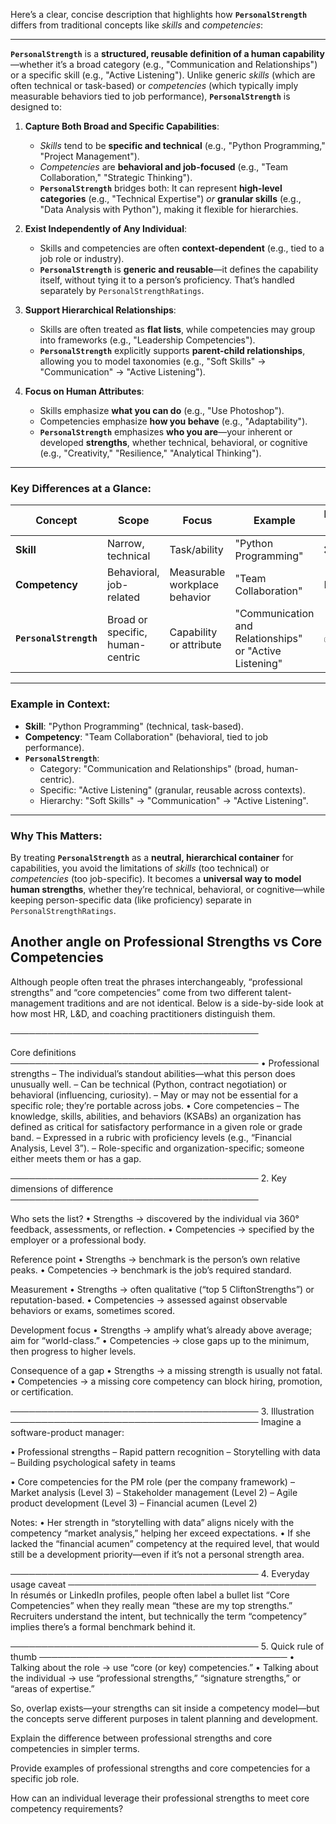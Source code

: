 Here’s a clear, concise description that highlights how **`PersonalStrength`** differs from traditional concepts like *skills* and *competencies*:

---

**`PersonalStrength`** is a **structured, reusable definition of a human capability**—whether it’s a broad category (e.g., "Communication and Relationships") or a specific skill (e.g., "Active Listening"). Unlike generic *skills* (which are often technical or task-based) or *competencies* (which typically imply measurable behaviors tied to job performance), **`PersonalStrength`** is designed to:

1. **Capture Both Broad and Specific Capabilities**:
   - *Skills* tend to be **specific and technical** (e.g., "Python Programming," "Project Management").
   - *Competencies* are **behavioral and job-focused** (e.g., "Team Collaboration," "Strategic Thinking").
   - **`PersonalStrength`** bridges both: It can represent **high-level categories** (e.g., "Technical Expertise") *or* **granular skills** (e.g., "Data Analysis with Python"), making it flexible for hierarchies.

2. **Exist Independently of Any Individual**:
   - Skills and competencies are often **context-dependent** (e.g., tied to a job role or industry).
   - **`PersonalStrength`** is **generic and reusable**—it defines the capability itself, without tying it to a person’s proficiency. That’s handled separately by `PersonalStrengthRatings`.

3. **Support Hierarchical Relationships**:
   - Skills are often treated as **flat lists**, while competencies may group into frameworks (e.g., "Leadership Competencies").
   - **`PersonalStrength`** explicitly supports **parent-child relationships**, allowing you to model taxonomies (e.g., "Soft Skills" → "Communication" → "Active Listening").

4. **Focus on Human Attributes**:
   - Skills emphasize **what you can do** (e.g., "Use Photoshop").
   - Competencies emphasize **how you behave** (e.g., "Adaptability").
   - **`PersonalStrength`** emphasizes **who you are**—your inherent or developed **strengths**, whether technical, behavioral, or cognitive (e.g., "Creativity," "Resilience," "Analytical Thinking").

---

### **Key Differences at a Glance**:
| Concept               | Scope                          | Focus                          | Example                          | Hierarchy Support | Person-Specific? |
|-----------------------|--------------------------------|--------------------------------|----------------------------------|-------------------|------------------|
| **Skill**             | Narrow, technical              | Task/ability                  | "Python Programming"            | ❌ No             | ❌ No            |
| **Competency**        | Behavioral, job-related        | Measurable workplace behavior | "Team Collaboration"            | Limited           | ❌ No            |
| **`PersonalStrength`** | Broad or specific, human-centric | Capability or attribute      | "Communication and Relationships" or "Active Listening" | ✅ Yes            | ❌ No (handled by `PersonalStrengthRatings`) |

---

### **Example in Context**:
- **Skill**: "Python Programming" (technical, task-based).
- **Competency**: "Team Collaboration" (behavioral, tied to job performance).
- **`PersonalStrength`**:
  - Category: "Communication and Relationships" (broad, human-centric).
  - Specific: "Active Listening" (granular, reusable across contexts).
  - Hierarchy: "Soft Skills" → "Communication" → "Active Listening".

---
### **Why This Matters**:
By treating **`PersonalStrength`** as a **neutral, hierarchical container** for capabilities, you avoid the limitations of *skills* (too technical) or *competencies* (too job-specific). It becomes a **universal way to model human strengths**, whether they’re technical, behavioral, or cognitive—while keeping person-specific data (like proficiency) separate in `PersonalStrengthRatings`.


## Another angle on Professional Strengths vs Core Competencies

Although people often treat the phrases interchangeably, “professional strengths” and “core competencies” come from two different talent-management traditions and are not identical.
Below is a side-by-side look at how most HR, L&D, and coaching practitioners distinguish them.

────────────────────────────────────────

Core definitions ──────────────────────────────────────── • Professional strengths
– The individual’s standout abilities—what this person does unusually well.
– Can be technical (Python, contract negotiation) or behavioral (influencing, curiosity).
– May or may not be essential for a specific role; they’re portable across jobs.
• Core competencies
– The knowledge, skills, abilities, and behaviors (KSABs) an organization has defined as critical for satisfactory performance in a given role or grade band.
– Expressed in a rubric with proficiency levels (e.g., “Financial Analysis, Level 3”).
– Role-specific and organization-specific; someone either meets them or has a gap.

──────────────────────────────────────── 2. Key dimensions of difference ────────────────────────────────────────

Who sets the list?
• Strengths → discovered by the individual via 360° feedback, assessments, or reflection.
• Competencies → specified by the employer or a professional body.

Reference point
• Strengths → benchmark is the person’s own relative peaks.
• Competencies → benchmark is the job’s required standard.

Measurement
• Strengths → often qualitative (“top 5 CliftonStrengths”) or reputation-based.
• Competencies → assessed against observable behaviors or exams, sometimes scored.

Development focus
• Strengths → amplify what’s already above average; aim for “world-class.”
• Competencies → close gaps up to the minimum, then progress to higher levels.

Consequence of a gap
• Strengths → a missing strength is usually not fatal.
• Competencies → a missing core competency can block hiring, promotion, or certification.

──────────────────────────────────────── 3. Illustration ──────────────────────────────────────── Imagine a software-product manager:

• Professional strengths
– Rapid pattern recognition
– Storytelling with data
– Building psychological safety in teams

• Core competencies for the PM role (per the company framework)
– Market analysis (Level 3)
– Stakeholder management (Level 2)
– Agile product development (Level 3)
– Financial acumen (Level 2)

Notes:
• Her strength in “storytelling with data” aligns nicely with the competency “market analysis,” helping her exceed expectations.
• If she lacked the “financial acumen” competency at the required level, that would still be a development priority—even if it’s not a personal strength area.

──────────────────────────────────────── 4. Everyday usage caveat ──────────────────────────────────────── In résumés or LinkedIn profiles, people often label a bullet list “Core Competencies” when they really mean “these are my top strengths.” Recruiters understand the intent, but technically the term “competency” implies there’s a formal benchmark behind it.

──────────────────────────────────────── 5. Quick rule of thumb ──────────────────────────────────────── • Talking about the role → use “core (or key) competencies.”
• Talking about the individual → use “professional strengths,” “signature strengths,” or “areas of expertise.”

So, overlap exists—your strengths can sit inside a competency model—but the concepts serve different purposes in talent planning and development.

Explain the difference between professional strengths and core competencies in simpler terms.

Provide examples of professional strengths and core competencies for a specific job role.

How can an individual leverage their professional strengths to meet core competency requirements?